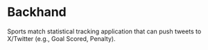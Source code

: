 # Backhand
Sports match statistical tracking application that can push tweets to X/Twitter (e.g., Goal Scored, Penalty).
